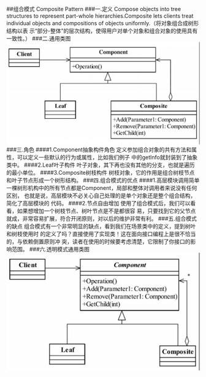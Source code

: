 ##组合模式 Composite Pattern
###一.定义
Compose objects into tree structures to represent part-whole hierarchies.Composite lets clients
treat individual objects and compositions of objects uniformly.（将对象组合成树形结构以表
示“部分-整体”的层次结构，使得用户对单个对象和组合对象的使用具有一致性。）
###二.通用类图
![](.readMe_images/651154cb.png)
###三.角色
####1.Component抽象构件角色
定义参加组合对象的共有方法和属性，可以定义一些默认的行为或属性，比如我们例子
中的getInfo就封装到了抽象类中。
####2.Leaf叶子构件
叶子对象，其下再也没有其他的分支，也就是遍历的最小单位。
####3.Composite树枝构件
树枝对象，它的作用是组合树枝节点和叶子节点形成一个树形结构。
###四.组合模式的优点
####1.高层模块调用简单
一棵树形机构中的所有节点都是Component，局部和整体对调用者来说没有任何区别，
也就是说，高层模块不必关心自己处理的是单个对象还是整个组合结构，简化了高层模块的
代码。
####2.节点自由增加
使用了组合模式后，我们可以看看，如果想增加一个树枝节点、树叶节点是不是都很容
易，只要找到它的父节点就成，非常容易扩展，符合开闭原则，对以后的维护非常有利。
###五.组合模式的缺点
组合模式有一个非常明显的缺点，看到我们在场景类中的定义，提到树叶和树枝使用时
的定义了吗？直接使用了实现类！这在面向接口编程上是很不恰当的，与依赖倒置原则冲
突，读者在使用的时候要考虑清楚，它限制了你接口的影响范围。
###六.透明模式通用类图
![](.readMe_images/82142a9b.png)

